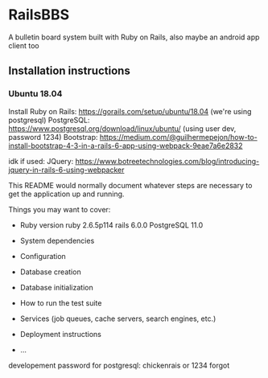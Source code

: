 # RailsBBS
A bulletin board system built with Ruby on Rails, also maybe an android app client too

## Installation instructions
### Ubuntu 18.04
Install Ruby on Rails: https://gorails.com/setup/ubuntu/18.04 (we're using postgresql)
PostgreSQL: https://www.postgresql.org/download/linux/ubuntu/ (using user dev, password 1234)
Bootstrap: https://medium.com/@guilhermepejon/how-to-install-bootstrap-4-3-in-a-rails-6-app-using-webpack-9eae7a6e2832

idk if used:
JQuery: https://www.botreetechnologies.com/blog/introducing-jquery-in-rails-6-using-webpacker


This README would normally document whatever steps are necessary to get the
application up and running.

Things you may want to cover:

* Ruby version
ruby 2.6.5p114
rails 6.0.0
PostgreSQL 11.0

* System dependencies

* Configuration

* Database creation

* Database initialization

* How to run the test suite

* Services (job queues, cache servers, search engines, etc.)

* Deployment instructions

* ...

developement password for postgresql: chickenrais or 1234 forgot

